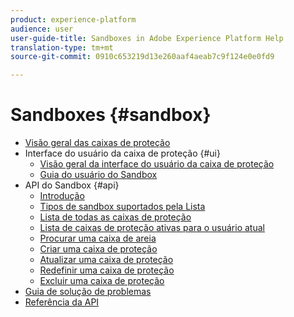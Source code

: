 ```yaml
---
product: experience-platform
audience: user
user-guide-title: Sandboxes in Adobe Experience Platform Help
translation-type: tm+mt
source-git-commit: 0910c653219d13e260aaf4aeab7c9f124e0e0fd9

---
```



# Sandboxes {#sandbox}

* [Visão geral das caixas de proteção](home.md)
* Interface do usuário da caixa de proteção {#ui}
   * [Visão geral da interface do usuário da caixa de proteção](ui/overview.md)
   * [Guia do usuário do Sandbox](ui/user-guide.md)
* API do Sandbox {#api}
   * [Introdução](api/getting-started.md)
   * [Tipos de sandbox suportados pela Lista](api/list-sandbox-types.md)
   * [Lista de todas as caixas de proteção](api/list-all-sandboxes.md)
   * [Lista de caixas de proteção ativas para o usuário atual](api/list-active-sandboxes.md)
   * [Procurar uma caixa de areia](api/look-up-sandbox.md)
   * [Criar uma caixa de proteção](api/create-sandbox.md)
   * [Atualizar uma caixa de proteção](api/update-sandbox.md)
   * [Redefinir uma caixa de proteção](api/reset-sandbox.md)
   * [Excluir uma caixa de proteção](api/delete-sandbox.md)
* [Guia de solução de problemas](troubleshooting-guide.md)
* [Referência da API](https://www.adobe.io/apis/experienceplatform/home/api-reference.html#!acpdr/swagger-specs/sandbox-api.yaml)